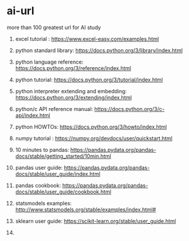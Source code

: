 # ai-url
more than 100 greatest url for AI study

1. excel tutorial : https://www.excel-easy.com/examples.html

   

2. python standard library: https://docs.python.org/3/library/index.html

3. python language reference: https://docs.python.org/3/reference/index.html

4. python tutorial: https://docs.python.org/3/tutorial/index.html

5. python interpreter extending and embedding: https://docs.python.org/3/extending/index.html

6. python/c API reference manual: https://docs.python.org/3/c-api/index.html

7. python HOWTOs: https://docs.python.org/3/howto/index.html

   

8. numpy tutorial : https://numpy.org/devdocs/user/quickstart.html

9. 10 minutes to pandas: https://pandas.pydata.org/pandas-docs/stable/getting_started/10min.html

10. pandas user guide: https://pandas.pydata.org/pandas-docs/stable/user_guide/index.html

11. pandas cookbook: https://pandas.pydata.org/pandas-docs/stable/user_guide/cookbook.html

12. statsmodels examples: http://www.statsmodels.org/stable/examples/index.html#

13. sklearn user guide: https://scikit-learn.org/stable/user_guide.html

14. 

    